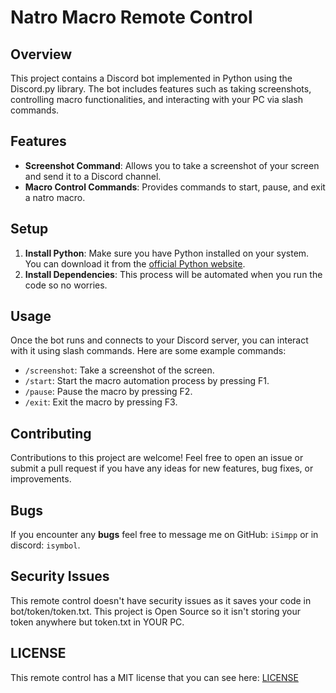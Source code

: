# Natro Macro Remote Control

## Overview
This project contains a Discord bot implemented in Python using the Discord.py library. The bot includes features such as taking screenshots, controlling macro functionalities, and interacting with your PC via slash commands.

## Features
- **Screenshot Command**: Allows you to take a screenshot of your screen and send it to a Discord channel.
- **Macro Control Commands**: Provides commands to start, pause, and exit a natro macro.

## Setup
1. **Install Python**: Make sure you have Python installed on your system. You can download it from the [official Python website](https://www.python.org/).
2. **Install Dependencies**: This process will be automated when you run the code so no worries.



## Usage
Once the bot runs and connects to your Discord server, you can interact with it using slash commands. Here are some example commands:

- `/screenshot`: Take a screenshot of the screen.
- `/start`: Start the macro automation process by pressing F1.
- `/pause`: Pause the macro by pressing F2.
- `/exit`: Exit the macro by pressing F3.

## Contributing
Contributions to this project are welcome! Feel free to open an issue or submit a pull request if you have any ideas for new features, bug fixes, or improvements.

## Bugs
If you encounter any **bugs** feel free to message me on GitHub: `iSimpp` or in discord: `isymbol`.

## Security Issues
This remote control doesn't have security issues as it saves your code in bot/token/token.txt.
This project is Open Source so it isn't storing your token anywhere but token.txt in YOUR PC.


## LICENSE
This remote control has a MIT license that you can see here: [LICENSE](LICENSE)
